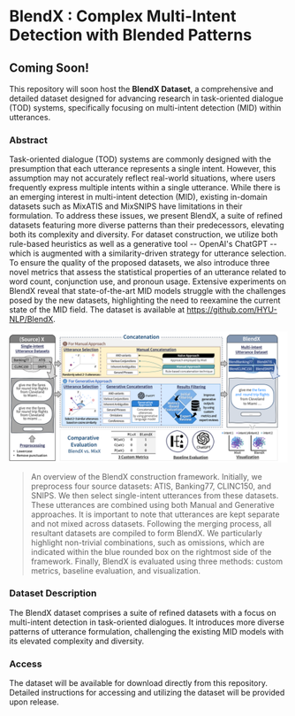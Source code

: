 # BlendX : Complex Multi-Intent Detection with Blended Patterns

## Coming Soon!

This repository will soon host the **BlendX Dataset**, a comprehensive and detailed dataset designed for advancing research in task-oriented dialogue (TOD) systems, specifically focusing on multi-intent detection (MID) within utterances.

### Abstract

Task-oriented dialogue (TOD) systems are commonly designed with the presumption that each utterance represents a single intent. However, this assumption may not accurately reflect real-world situations, where users frequently express multiple intents within a single utterance. While there is an emerging interest in multi-intent detection (MID), existing in-domain datasets such as MixATIS and MixSNIPS have limitations in their formulation. To address these issues, we present BlendX, a suite of refined datasets featuring more diverse patterns than their predecessors, elevating both its complexity and diversity. For dataset construction, we utilize both rule-based heuristics as well as a generative tool -- OpenAI's ChatGPT -- which is augmented with a similarity-driven strategy for utterance selection. To ensure the quality of the proposed datasets, we also introduce three novel metrics that assess the statistical properties of an utterance related to word count, conjunction use, and pronoun usage. Extensive experiments on BlendX reveal that state-of-the-art MID models struggle with the challenges posed by the new datasets, highlighting the need to reexamine the current state of the MID field. The dataset is available at https://github.com/HYU-NLP/BlendX.

![Representative Figure](Figure_1.png)

> An overview of the BlendX construction framework. Initially, we preprocess four source datasets: ATIS, Banking77, CLINC150, and SNIPS. We then select single-intent utterances from these datasets. These utterances are combined using both Manual and Generative approaches. It is important to note that utterances are kept separate and not mixed across datasets. Following the merging process, all resultant datasets are compiled to form BlendX. We particularly highlight non-trivial combinations, such as omissions, which are indicated within the blue rounded box on the rightmost side of the framework. Finally, BlendX is evaluated using three methods: custom metrics, baseline evaluation, and visualization.

### Dataset Description

The BlendX dataset comprises a suite of refined datasets with a focus on multi-intent detection in task-oriented dialogues. It introduces more diverse patterns of utterance formulation, challenging the existing MID models with its elevated complexity and diversity.

### Access

The dataset will be available for download directly from this repository. Detailed instructions for accessing and utilizing the dataset will be provided upon release.

